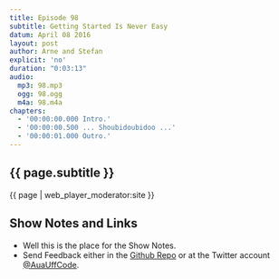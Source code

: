 ```yaml
---
title: Episode 98
subtitle: Getting Started Is Never Easy
datum: April 08 2016
layout: post
author: Arne and Stefan
explicit: 'no'
duration: "0:03:13"
audio:
  mp3: 98.mp3
  ogg: 98.ogg
  m4a: 98.m4a
chapters:
  - '00:00:00.000 Intro.'
  - '00:00:00.500 ... Shoubidoubidoo ...'
  - '00:00:01.000 Outro.'
---
```


## {{ page.subtitle }}

{{ page | web_player_moderator:site }}

## Show Notes and Links

  * Well this is the place for the Show Notes.
  * Send Feedback either in the [Github Repo](https://github.com/haslinger/jekyll-octopod) or at the Twitter account [@AuaUffCode](http://twitter.com/@AuaUffCode).
